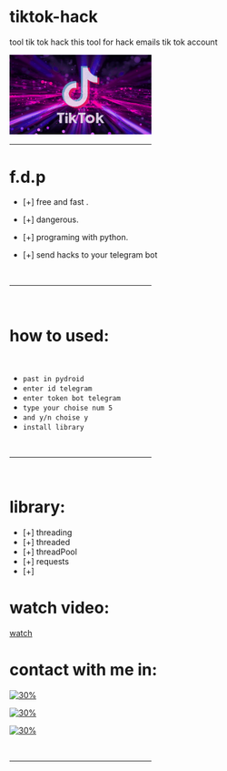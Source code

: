 # tiktok-hack

tool tik tok hack
this tool for hack emails tik tok account

<img src="https://raw.githubusercontent.com/IRAQ-hacker/tiktok-hack/main/gif/file_1608207640.gif" width="250">

<BR>
<HR WIDTH="250">

# f.d.p

- [+] free and fast .

- [+] dangerous. 

- [+] programing with python. 
- [+] send hacks to your telegram bot
<BR>
<HR WIDTH="250">
<BR>

# how to used:  
<BR>

* `past in pydroid` <BR>
* `enter id telegram` <BR>
* `enter token bot telegram ` <BR>
* `type your choise num 5 ` <BR>
* `and y/n choise y `<BR>
* ` install library ` <BR>
<BR>
<HR WIDTH="250">
<BR>
  
  
# library: 
  * [+] threading 
  * [+] threaded
  * [+] threadPool
  * [+] requests 
  * [+] 
# watch video: 
<a HREF="https://www.youtube.com/embed/p8CRgPGDn2Q">watch</a>
  
#  contact with me in: 

[![30%](https://img.shields.io/badge/account%20-%20telegram-blue)](https://t.me/PYTHON_3x)

[![30%](https://img.shields.io/badge/account%20-%20instagram-orange)](https://instagram.com/rhp.2)

[![30%](https://img.shields.io/badge/account%20-%20youtube-hot)](https://youtube.com/channel/UCeiAvxp1ql4yfBtKUM7Lt8A)

<BR>
<HR WIDTH="250">
<BR>
